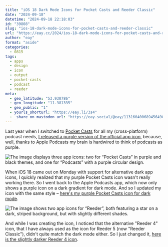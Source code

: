 ```yaml
---
title: "iOS 18 Dark Mode Icons for Pocket Casts and Reeder Classic"
date: "2024-09-18"
datetime: "2024-09-18 22:18:03"
id: "39808"
slug: "ios-18-dark-mode-icons-for-pocket-casts-and-reeder-classic"
url: "https://eay.cc/2024/ios-18-dark-mode-icons-for-pocket-casts-and-reeder-classic/"
author: "eay"
format: "aside"
categories:
  - 0815
tags:
  - apps
  - design
  - icon
  - output
  - pocket-casts
  - podcast
  - reeder
meta:
  - geo_latitude: "53.930786"
  - geo_longitude: "11.381335"
  - geo_public: "1"
  - yourls_shorturl: "https://eay.li/3s4"
  - _share_on_mastodon_url: "https://eay.social/@eay/113160400689456490"
---
```


Last year when I switched to [Pocket Casts](https://pocketcasts.com/) for all my (cross-platform) podcast needs, [I released a purple version of the official app icon](https://eay.cc/2023/purple-app-icon-for-pocket-casts/), because, well, thanks to Apple Podcasts my brain is hardwired to think of podcasts as purple.

![The image displays three app icons: two for “Pocket Casts” in purple and black themes, and one for “Podcasts” with a purple circular design.](https://eay.cc/uploads/2024/pocket-casts-dark-icon.png)

When iOS 18 came out on Monday with support for alternative dark app icons, I quickly realized that my purple Pocket Casts icon wasn't really working there. So I went back to the Apple Podcasts app, which now only shows a purple icon on a dark gradient for dark mode. And so I updated my icon with the same style – [here's my purple Pocket Casts icon for dark mode](https://eay.cc/uploads/2024/pocket-casts-dark-purple-app-icon.png).

![The image shows two app icons for “Reeder”, both featuring a star on a dark, striped background, but with slightly different shades.](https://eay.cc/uploads/2024/reeder-dark-icon.png)

And while I was creating the icon, I noticed that the alternative "Reeder 4" icon, that I have always used as the icon for Reeder 5 (now "Reeder Classic"), didn't quite match the dark mode either. So I just changed it, [here is the slightly darker Reeder 4 icon](https://eay.cc/uploads/2024/reeder-classic-4-dark.png).
